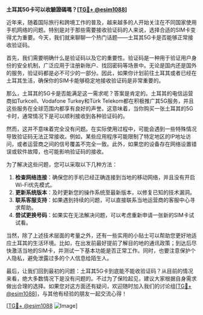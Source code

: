 **土耳其5G卡可以收驗證碼嗎？[[TG💪+ @esim1088](https://t.me/s/esim1088)]**

近年来，随着国际旅行和跨境工作的普及，越来越多的人开始关注在不同国家使用手机网络的问题。特别是对于那些需要接收验证码的人来说，选择合适的SIM卡变得尤为重要。今天，我们就来聊聊一个热门话题——土耳其5G卡是否能够正常接收验证码。

首先，我们需要明确什么是验证码以及它的重要性。验证码是一种用于验证用户身份的安全机制，广泛应用于注册新账户、找回密码等场景中。无论是国内还是国外的服务，验证码都是必不可少的一部分。因此，如果你计划前往土耳其或者已经在土耳其生活，确保你的SIM卡能够稳定地接收验证码是非常重要的。

那么，土耳其的5G卡是否能满足这一需求呢？答案是肯定的。土耳其的电信运营商如Turkcell、Vodafone Turkey和Türk Telekom都在积极推广其5G服务，并且这些服务在全球范围内都享有良好的声誉。这意味着，当你购买一张土耳其的5G卡时，通常情况下是可以顺利接收到各种验证码的。

然而，这并不意味着完全没有问题。在实际使用过程中，可能会遇到一些特殊情况导致验证码无法正常接收。例如，某些应用程序可能限制了特定地区的IP地址访问，或者运营商之间的信号覆盖不完全一致。此外，如果您的设备存在网络设置错误或软件故障，也可能影响验证码的接收。

为了解决这些问题，您可以采取以下几种方法：

1. **检查网络连接**：确保您的手机已经正确连接到当地的移动网络，并且没有开启Wi-Fi优先模式。
2. **更新系统版本**：及时更新您的操作系统至最新版本，以修复已知的技术漏洞。
3. **联系客服支持**：如果遇到持续的问题，可以直接联系当地运营商的客服中心寻求帮助。
4. **尝试更换号码**：如果实在无法解决问题，可以考虑重新申请一张新的SIM卡试试看。

当然，除了上述技术层面的考量之外，还有一些实用的小贴士可以帮助您更好地适应土耳其的生活环境。比如，在出发前最好提前了解目的地的通讯政策；到达后尽快激活当地的SIM卡，并测试一下基本功能是否正常工作。同时，也要注意保护个人隐私，避免泄露过多的个人信息给陌生人。

最后，让我们回到最初的问题：土耳其5G卡到底能不能收验证码？从目前的情况来看，绝大多数情况下是没有问题的。不过为了保险起见，建议大家根据自身需求做出合理的选择。如果您对这方面还有疑问，欢迎随时加入我们的讨论组[[TG💪+ @esim1088](https://t.me/s/esim1088)]，与其他有经验的朋友一起交流心得！

[[TG💪+ @esim1088](https://t.me/s/esim1088) ![Image](https://i.postimg.cc/4NQfJmqS/Snipaste-2025-05-13-00-14-12.png)]
